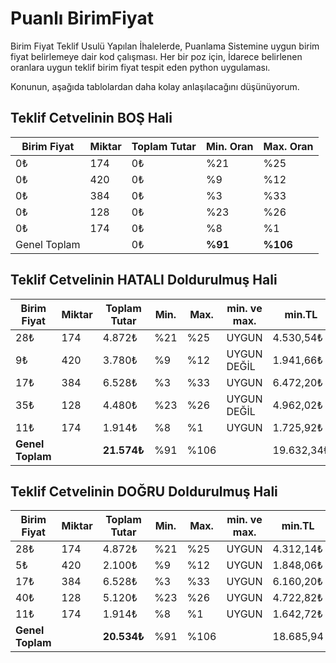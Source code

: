 # Puanlı BirimFiyat

Birim Fiyat Teklif Usulü Yapılan İhalelerde, Puanlama Sistemine uygun birim fiyat belirlemeye dair kod çalışması.
Her bir poz için, İdarece belirlenen oranlara uygun teklif birim fiyat tespit eden python uygulaması.

Konunun, aşağıda tablolardan daha kolay anlaşılacağını düşünüyorum.

## Teklif Cetvelinin **BOŞ** Hali

| Birim Fiyat  | Miktar | Toplam Tutar | Min. Oran  | Max. Oran |
| ------------ | ------ | ------------ | ----       | ----      |
| 0₺           | 174    | 0₺           | %21        | %25       |
| 0₺           | 420    | 0₺           | %9         | %12       |
| 0₺           | 384    | 0₺           | %3         | %33       |
| 0₺           | 128    | 0₺           | %23        | %26       |
| 0₺           | 174    | 0₺           | %8         | %1        |
| Genel Toplam |        | 0₺           | **%91**    | **%106**  |

## Teklif Cetvelinin **HATALI** Doldurulmuş Hali

| Birim Fiyat       | Miktar | Toplam Tutar | Min. | Max. | min. ve max.    | min.TL     | max.TL     | minKIYAS    | MaxKIYAS      | Mevcut Oran |
| ------            | ------ | -------------| ---- | ---- | --------------  | ---------- | ---------- | ------------| ----------    | ----------- |
| 28₺               | 174    | 4.872₺       | %21  | %25  | UYGUN           | 4.530,54₺  | 5.393,50₺  | UYGUN       | UYGUN         | %23         |
| 9₺                | 420    | 3.780₺       | %9   | %12  | UYGUN  DEĞİL    | 1.941,66₺  | 2.588,88₺  | UYGUN       | UYGUN DEĞİL   | %18         |
| 17₺               | 384    | 6.528₺       | %3   | %33  | UYGUN           | 6.472,20₺  | 7.119,42₺  | UYGUN       | UYGUN         | %30         |
| 35₺               | 128    | 4.480₺       | %23  | %26  | UYGUN DEĞİL     | 4.962,02₺  | 5.609,24₺  | UYGUN DEĞİL | UYGUN         | %21         |
| 11₺               | 174    | 1.914₺       | %8   | %1   | UYGUN           | 1.725,92₺  | 2.157,40₺  | UYGUN       | UYGUN         | %9          |
| **Genel Toplam**  |        | **21.574₺**  | %91  | %106 |                 | 19.632,34₺ | 22.868,44₺ |             |               | %100        |

## Teklif Cetvelinin **DOĞRU** Doldurulmuş Hali

| Birim Fiyat      | Miktar | Toplam Tutar | Min. | Max. | min. ve max. | min.TL    | max.TL    | minKIYAS | MaxKIYAS | Mevcut Oran |
| ---------------- | ------ | ------------ | ---- | ---- | ------------ | --------- | --------- | -------- | -------- | ----------- |
| 28₺              | 174    | 4.872₺       | %21  | %25  | UYGUN        | 4.312,14₺ | 5.133,50₺ | UYGUN    | UYGUN    | %24         |
| 5₺               | 420    | 2.100₺       | %9   | %12  | UYGUN        | 1.848,06₺ | 2.464,08₺ | UYGUN    | UYGUN    | %10         |
| 17₺              | 384    | 6.528₺       | %3   | %33  | UYGUN        | 6.160,20₺ | 6.776,22₺ | UYGUN    | UYGUN    | %32         |
| 40₺              | 128    | 5.120₺       | %23  | %26  | UYGUN        | 4.722,82₺ | 5.338,84₺ | UYGUN    | UYGUN    | %25         |
| 11₺              | 174    | 1.914₺       | %8   | %1   | UYGUN        | 1.642,72₺ | 2.053,40₺ | UYGUN    | UYGUN    | %9          |
| **Genel Toplam** |        | **20.534₺**  | %91  | %106 |              | 18.685,94 | 21.766,04 |          |          | %100        |